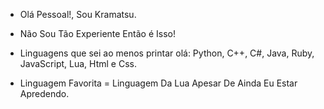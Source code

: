 - Olá Pessoal!, Sou Kramatsu.

- Não Sou Tão Experiente Então é Isso!

- Linguagens que sei ao menos printar olá: Python, C++, C#, Java, Ruby, JavaScript, Lua, Html e Css.

- Linguagem Favorita = Linguagem Da Lua Apesar De Ainda Eu Estar Apredendo.

<!---
Kramatsu/Kramatsu is a ✨ special ✨ repository because its `README.md` (this file) appears on your GitHub profile.
You can click the Preview link to take a look at your changes.
--->
